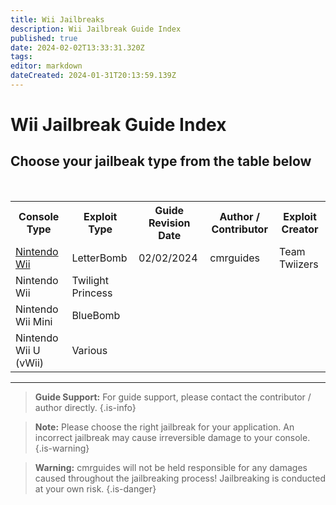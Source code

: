 ```yaml
---
title: Wii Jailbreaks
description: Wii Jailbreak Guide Index
published: true
date: 2024-02-02T13:33:31.320Z
tags: 
editor: markdown
dateCreated: 2024-01-31T20:13:59.139Z
---
```


# Wii Jailbreak Guide Index


## Choose your jailbeak type from the table below
<br>
<center>
<table>
  <tr>
    <th>Console Type</th>
    <th>Exploit Type</th>
    <th>Guide Revision Date</th>
    <th>Author / Contributor</th>
    <th>Exploit Creator</th>
  </tr>
  <tr>
    <td><a href="/contributors/guides/wii-jailbreak-letterbomb">Nintendo Wii</a></td>
    <td>LetterBomb</td>
    <td>02/02/2024</td>
    <td>cmrguides</td>
    <td>Team Twiizers</td>
  </tr>
  <tr>
    <td>Nintendo Wii</td>
    <td>Twilight Princess</td>
    <td></td>
    <td></td>
    <td></td>
  </tr>
   <tr>
    <td>Nintendo Wii Mini</td>
    <td>BlueBomb</td>
    <td></td>
    <td></td>
    <td></td>
  </tr>
   <tr>
    <td>Nintendo Wii U (vWii)</td>
    <td>Various</td>
    <td></td>
    <td></td>
    <td></td>
  </tr>
</table>
</center>

---

> <b>Guide Support:</b>
> For guide support, please contact the contributor / author directly. 
{.is-info}

> <b>Note:</b>
> Please choose the right jailbreak for your application. An incorrect jailbreak may cause irreversible damage to your console. 
{.is-warning}

> <b>Warning:</b>
> cmrguides will not be held responsible for any damages caused throughout the jailbreaking process! Jailbreaking is conducted at your own risk. 
{.is-danger}








  
  